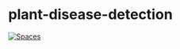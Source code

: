 # plant-disease-detection

<div class="flex flex-wrap space-x-1">
<a href="https://huggingface.co/spaces/susnato/plant_disease_detection">
<img alt="Spaces" src="https://img.shields.io/badge/%F0%9F%A4%97%20Hugging%20Face-Spaces-blue">
</a>
</div>
